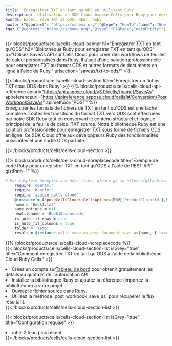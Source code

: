 ```yaml
---
title:  Enregistrer TXT en tant qu'ODS en utilisant Ruby
description:  Utilisation du SDK Cloud Aspose.Cells pour Ruby pour enregistrer le fichier au format TXT en tant que fichier au format ODS.
kwords: Excel, Save TXT as ODS, REST, Ruby
howto: {"@context": "https://schema.org","@type": "HowTo","name": "How to save TXT as ODS using the Cells Cloud Ruby library.","description": "How to save TXT as ODS using the Cells Cloud Ruby library.","image": {"@type": "ImageObject"},"url": "/ruby/saveas/txt-to-ods/","step": [{ "@type": "HowToStep","name": "How to save TXT as ODS using the Cells Cloud Ruby library. step 1", "image": {"@type": "ImageObject",},"url": "/ruby/saveas/txt-to-ods/","text": "Register an account at <a href='https://dashboard.aspose.cloud/'>Dashboard</a> to get free API quota & authorization details",},{ "@type": "HowToStep","name": "How to save TXT as ODS using the Cells Cloud Ruby library. step 1", "image": {"@type": "ImageObject",},"url": "/ruby/saveas/txt-to-ods/","text": "Install Ruby library and add the reference (import the library) to your project.",},{ "@type": "HowToStep","name": "How to save TXT as ODS using the Cells Cloud Ruby library. step 1", "image": {"@type": "ImageObject",},"url": "/ruby/saveas/txt-to-ods/","text": "Open the source file in Ruby.",},{ "@type": "HowToStep","name": "How to save TXT as ODS using the Cells Cloud Ruby library. step 1", "image": {"@type": "ImageObject",},"url": "/ruby/saveas/txt-to-ods/","text": "Use the `post_workbook_save_as` method to retrieve the resulting stream.",}, ],"supply": {"@type": "HowToSupply","name": "document"},"tool": [{"@type": "HowToTool","name": "RubyMine, Visual Studio Code, Aptana Studio, NetBeans"},{"@type": "HowToTool","name": "Aspose Cells"}],"totalTime": "PT6M"}
fqa: {"@context":"https://schema.org","@type":"FAQPage","mainEntity":[{"@type":"Question","name":"Why save file as other formats file in C# using REST API?","acceptedAnswer":{"@type":"Answer","text":"Documents are encoded in many ways, and some files may be incompatible with the software you use. To open and read such files, just save them as appropriate file formats.<br/><ol><li>Install .NET SDK and add the reference (import the library) to your project.</li><li>Open the source file in C# using REST API.</li><li>Call the PostWorkbookSaveAsRequest() method, passing an output filename with required extension.</li><li>Get the result of save as a separate file.</li></ol>"}},{"@type":"Question","name":"What file formats can I save as with your C# library?","acceptedAnswer":{"@type":"Answer","text":"We support a variety of file formats for conversion using .NET library, including XLSX, Excel, xls , PDF, CSV, HTML, Markdown, XML, PNG, JPG, TIFF, Json, TXT and many more."}},{"@type":"Question","name":"What is the maximum allowed file size for conversion using this .NET library?","acceptedAnswer":{"@type":"Answer","text":"There are no file size limits for format conversions using .NET library."}}]}
---
```

{{< blocks/products/cells/cells-cloud-banner h1="Enregistrer TXT en tant qu\'ODS" h2="Bibliothèque Ruby pour enregistrer TXT en tant qu\'ODS" p="Utilisez SaveAs API sur Cells Cloud pour créer des workflows de feuilles de calcul personnalisés dans Ruby. Il s\'agit d\'une solution professionnelle pour enregistrer TXT au format ODS et autres formats de documents en ligne à l\'aide de Ruby." urlsection="saveas/txt-to-ods/" >}}

{{< blocks/products/cells/cells-cloud-section title="Enregistrer un fichier TXT sous ODS dans Ruby" >}}
{{% blocks/products/cells/cells-cloud-api-reference apiurl="https://api.aspose.cloud/v3.0/cells/{name}/SaveAs" apireferenceurl="https://apireference.aspose.cloud/cells/#/Conversion/PostWorkbookSaveAs" apimethod="POST" %}}
<br/>
Enregistrer les formats de fichiers de TXT en tant qu'ODS est une tâche complexe. Toutes les transitions du format TXT vers ODS sont effectuées par notre SDK Ruby tout en conservant le contenu structurel et logique principal de la feuille de calcul TXT source. Notre bibliothèque Ruby est une solution professionnelle pour enregistrer TXT sous forme de fichiers ODS en ligne. Ce SDK Cloud offre aux développeurs Ruby des fonctionnalités puissantes et une sortie ODS parfaite.

{{< /blocks/products/cells/cells-cloud-section >}}

{{% blocks/products/cells/cells-cloud-noreplacecode title="Exemple de code Ruby pour enregistrer TXT en tant qu\'ODS à l\'aide de REST API" gistPath="" %}}
  
```ruby
# For complete examples and data files, please go to https://github.com/aspose-cells-cloud/aspose-cells-cloud-ruby/
    require 'openssl'
    require 'bundler'
    require 'aspose_cells_cloud'
    @instance = AsposeCellsCloud::CellsApi.new(ENV['ProductClientId'],ENV['ProductClientSecret'])
    name = 'Book1.txt'
    save_options = nil
    newfilename = 'Book1Saveas.ods'
    is_auto_fit_rows = true
    is_auto_fit_columns = true
    folder = 'Temp'
    result = @instance.cells_save_as_post_document_save_as(name, { :save_options=>save_options, :newfilename=>(folder+"/"+newfilename), :is_auto_fit_rows=>is_auto_fit_rows, :is_auto_fit_columns=>is_auto_fit_columns, :folder=>folder})
```
  
{{% /blocks/products/cells/cells-cloud-noreplacecode %}}
<br/>
{{< blocks/products/cells/cells-cloud-section-list isGrey="true" title="Comment enregistrer TXT en tant qu\'ODS à l\'aide de la bibliothèque Cloud Ruby Cells." >}}
<li> Créez un compte sur<a href="https://dashboard.aspose.cloud/">Tableau de bord</a> pour obtenir gratuitement les détails du quota et de l'autorisation API</li>
<li>Installez la bibliothèque Ruby et ajoutez la référence (importez la bibliothèque) à votre projet.</li>
<li>Ouvrez le fichier source dans Ruby.</li>
<li>Utilisez la méthode `post_workbook_save_as` pour récupérer le flux résultant.</li>
{{< /blocks/products/cells/cells-cloud-section-list >}}

{{< blocks/products/cells/cells-cloud-section-list isGrey="true" title="Configuration requise" >}}
<li>rubis 2.5 ou plus récent</li>
{{< /blocks/products/cells/cells-cloud-section-list >}}
